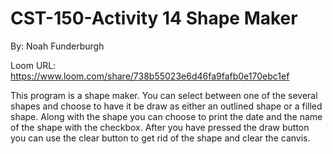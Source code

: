 # CST-150-Activity 14 Shape Maker

By: Noah Funderburgh

Loom URL: https://www.loom.com/share/738b55023e6d46fa9fafb0e170ebc1ef

This program is a shape maker. You can select between one of the several shapes and choose to have it
be draw as either an outlined shape or a filled shape. Along with the shape you can choose to print the date
and the name of the shape with the checkbox. After you have pressed the draw button you can use the clear
button to get rid of the shape and clear the canvis.
